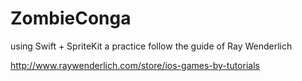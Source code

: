 ZombieConga
===========
using Swift + SpriteKit
a practice follow the guide of Ray Wenderlich

http://www.raywenderlich.com/store/ios-games-by-tutorials
